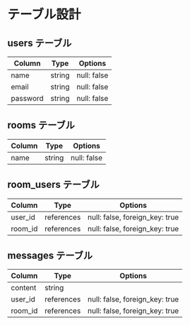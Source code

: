 # テーブル設計

## users テーブル  

| Column   | Type   | Options     |  
| -------- | ------ | ----------- |            
| name     | string | null: false |    
| email    | string | null: false |               
| password | string | null: false |        
                              
## rooms テーブル                                   
          
| Column | Type   | Options     |                              
| ------ | ------ | ----------- |                   
| name  | string | null: false |                  
    
## room_users テーブル        
  
| Column  | Type    | Options                        |  
| ------- | ------- | ------------------------------ |
| user_id | references | null: false, foreign_key: true |
| room_id | references | null: false, foreign_key: true |

## messages テーブル

| Column  | Type    | Options                        |
| ------- | ------- | ------------------------------ |
| content    | string  |
| user_id | references | null: false, foreign_key: true |  
| room_id | references | null: false, foreign_key: true |
